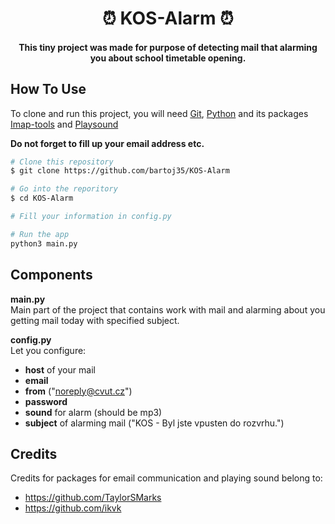 <h1 align="center"> ⏰ KOS-Alarm ⏰ </h1>

<h4 align="center"> This tiny project was made for purpose of detecting mail that alarming you about school timetable opening. </h4>

## How To Use

To clone and run this project, you will need [Git](https://git-scm.com), [Python](https://www.python.org) and its packages [Imap-tools](https://pypi.org/project/imap-tools/) and [Playsound](https://pypi.org/project/playsound/) 

**Do not forget to fill up your email address etc.**

```bash
# Clone this repository
$ git clone https://github.com/bartoj35/KOS-Alarm

# Go into the reporitory
$ cd KOS-Alarm

# Fill your information in config.py

# Run the app
python3 main.py
```

## Components
**main.py**\
Main part of the project that contains work with mail and alarming about you getting mail today with specified subject.

**config.py**\
Let you configure:
  * **host** of your mail
  * **email**
  * **from** ("noreply@cvut.cz")
  * **password**
  * **sound** for alarm (should be mp3)
  * **subject** of alarming mail ("KOS - Byl jste vpusten do rozvrhu.")

## Credits
Credits for packages for email communication and playing sound belong to:
  * https://github.com/TaylorSMarks
  * https://github.com/ikvk
